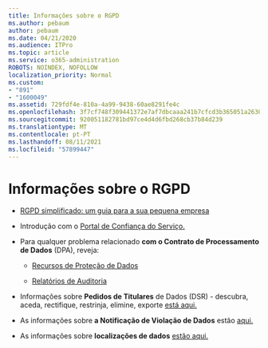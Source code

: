 ```yaml
---
title: Informações sobre o RGPD
ms.author: pebaum
author: pebaum
ms.date: 04/21/2020
ms.audience: ITPro
ms.topic: article
ms.service: o365-administration
ROBOTS: NOINDEX, NOFOLLOW
localization_priority: Normal
ms.custom:
- "891"
- "1600049"
ms.assetid: 729fdf4e-810a-4a99-9438-60ae8291fe4c
ms.openlocfilehash: 3f7cf748f309441372e7af7dbcaaa241b7cfcd3b365051a2630ca38fa4c1d11c
ms.sourcegitcommit: 920051182781bd97ce4d4d6fbd268cb37b84d239
ms.translationtype: MT
ms.contentlocale: pt-PT
ms.lasthandoff: 08/11/2021
ms.locfileid: "57899447"
---
```

# <a name="information-about-gdpr"></a>Informações sobre o RGPD

- [RGPD simplificado: um guia para a sua pequena empresa](https://docs.microsoft.com/microsoft-365/admin/security-and-compliance/gdpr-compliance)

- Introdução com o [Portal de Confiança do Serviço.](https://servicetrust.microsoft.com/ViewPage/GDPRGetStarted)

- Para qualquer problema relacionado **com o Contrato de Processamento de Dados** (DPA), reveja:

  - [Recursos de Proteção de Dados](https://servicetrust.microsoft.com/ViewPage/TrustDocuments)

  - [Relatórios de Auditoria](https://servicetrust.microsoft.com/ViewPage/MSComplianceGuide)

- Informações sobre **Pedidos de Titulares** de Dados (DSR) - descubra, aceda, rectifique, restrinja, elimine, exporte [está aqui.](https://docs.microsoft.com/microsoft-365/compliance/gdpr-dsr-office365)

- As informações sobre **a Notificação de Violação de Dados** estão [aqui.](https://servicetrust.microsoft.com/ViewPage/GDPRBreach)

- As informações sobre **localizações de dados** [estão aqui.](https://products.office.com/where-is-your-data-located?ms.officeurl=datamaps&amp;geo=All#All)
